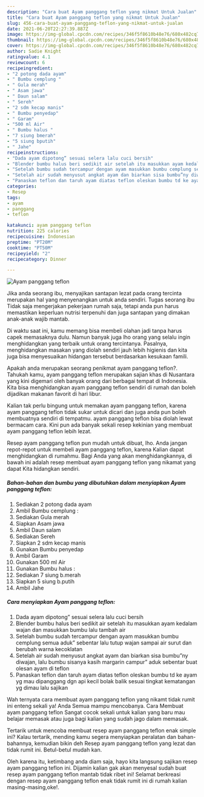 ```yaml
---
description: "Cara buat Ayam panggang teflon yang nikmat Untuk Jualan"
title: "Cara buat Ayam panggang teflon yang nikmat Untuk Jualan"
slug: 456-cara-buat-ayam-panggang-teflon-yang-nikmat-untuk-jualan
date: 2021-06-20T22:27:39.887Z
image: https://img-global.cpcdn.com/recipes/346f5f8610b48e76/680x482cq70/ayam-panggang-teflon-foto-resep-utama.jpg
thumbnail: https://img-global.cpcdn.com/recipes/346f5f8610b48e76/680x482cq70/ayam-panggang-teflon-foto-resep-utama.jpg
cover: https://img-global.cpcdn.com/recipes/346f5f8610b48e76/680x482cq70/ayam-panggang-teflon-foto-resep-utama.jpg
author: Sadie Knight
ratingvalue: 4.1
reviewcount: 6
recipeingredient:
- "2 potong dada ayam"
- " Bumbu cemplung "
- " Gula merah"
- " Asam jawa"
- " Daun salam"
- " Sereh"
- "2 sdm kecap manis"
- " Bumbu penyedap"
- " Garam"
- "500 ml Air"
- " Bumbu halus "
- "7 siung bmerah"
- "5 siung bputih"
- " Jahe"
recipeinstructions:
- "Dada ayam dipotong” sesuai selera lalu cuci bersih"
- "Blender bumbu halus beri sedikit air setelah itu masukkan ayam kedalam wajan dan masukkan bumbu lalu tambah air"
- "Setelah bumbu sudah tercampur dengan ayam masukkan bumbu cemplung semua aduk” sebentar lalu tutup wajan sampai air surut dan berubah warna kecoklatan"
- "Setelah air sudah menyusut angkat ayam dan biarkan sisa bumbu”ny diwajan, lalu bumbu sisanya kasih margarin campur” aduk sebentar buat olesan ayam di teflon"
- "Panaskan teflon dan taruh ayam diatas teflon oleskan bumbu td ke ayam yg mau dipanggang dgn api kecil bolak balik sesuai tingkat kematangan yg dimau lalu sajikan"
categories:
- Resep
tags:
- ayam
- panggang
- teflon

katakunci: ayam panggang teflon 
nutrition: 225 calories
recipecuisine: Indonesian
preptime: "PT20M"
cooktime: "PT50M"
recipeyield: "2"
recipecategory: Dinner

---
```



![Ayam panggang teflon](https://img-global.cpcdn.com/recipes/346f5f8610b48e76/680x482cq70/ayam-panggang-teflon-foto-resep-utama.jpg)

Jika anda seorang ibu, menyajikan santapan lezat pada orang tercinta merupakan hal yang menyenangkan untuk anda sendiri. Tugas seorang ibu Tidak saja mengerjakan pekerjaan rumah saja, tetapi anda pun harus memastikan keperluan nutrisi terpenuhi dan juga santapan yang dimakan anak-anak wajib mantab.

Di waktu  saat ini, kamu memang bisa membeli olahan jadi tanpa harus capek memasaknya dulu. Namun banyak juga lho orang yang selalu ingin menghidangkan yang terbaik untuk orang tercintanya. Pasalnya, menghidangkan masakan yang diolah sendiri jauh lebih higienis dan kita juga bisa menyesuaikan hidangan tersebut berdasarkan kesukaan famili. 



Apakah anda merupakan seorang penikmat ayam panggang teflon?. Tahukah kamu, ayam panggang teflon merupakan sajian khas di Nusantara yang kini digemari oleh banyak orang dari berbagai tempat di Indonesia. Kita bisa menghidangkan ayam panggang teflon sendiri di rumah dan boleh dijadikan makanan favorit di hari libur.

Kalian tak perlu bingung untuk memakan ayam panggang teflon, karena ayam panggang teflon tidak sukar untuk dicari dan juga anda pun boleh membuatnya sendiri di tempatmu. ayam panggang teflon bisa diolah lewat bermacam cara. Kini pun ada banyak sekali resep kekinian yang membuat ayam panggang teflon lebih lezat.

Resep ayam panggang teflon pun mudah untuk dibuat, lho. Anda jangan repot-repot untuk membeli ayam panggang teflon, karena Kalian dapat menghidangkan di rumahmu. Bagi Anda yang akan menghidangkannya, di bawah ini adalah resep membuat ayam panggang teflon yang nikamat yang dapat Kita hidangkan sendiri.

<!--inarticleads1-->

##### Bahan-bahan dan bumbu yang dibutuhkan dalam menyiapkan Ayam panggang teflon:

1. Sediakan 2 potong dada ayam
1. Ambil  Bumbu cemplung :
1. Sediakan  Gula merah
1. Siapkan  Asam jawa
1. Ambil  Daun salam
1. Sediakan  Sereh
1. Siapkan 2 sdm kecap manis
1. Gunakan  Bumbu penyedap
1. Ambil  Garam
1. Gunakan 500 ml Air
1. Gunakan  Bumbu halus :
1. Sediakan 7 siung b.merah
1. Siapkan 5 siung b.putih
1. Ambil  Jahe




<!--inarticleads2-->

##### Cara menyiapkan Ayam panggang teflon:

1. Dada ayam dipotong” sesuai selera lalu cuci bersih
1. Blender bumbu halus beri sedikit air setelah itu masukkan ayam kedalam wajan dan masukkan bumbu lalu tambah air
1. Setelah bumbu sudah tercampur dengan ayam masukkan bumbu cemplung semua aduk” sebentar lalu tutup wajan sampai air surut dan berubah warna kecoklatan
1. Setelah air sudah menyusut angkat ayam dan biarkan sisa bumbu”ny diwajan, lalu bumbu sisanya kasih margarin campur” aduk sebentar buat olesan ayam di teflon
1. Panaskan teflon dan taruh ayam diatas teflon oleskan bumbu td ke ayam yg mau dipanggang dgn api kecil bolak balik sesuai tingkat kematangan yg dimau lalu sajikan




Wah ternyata cara membuat ayam panggang teflon yang nikamt tidak rumit ini enteng sekali ya! Anda Semua mampu mencobanya. Cara Membuat ayam panggang teflon Sangat cocok sekali untuk kalian yang baru mau belajar memasak atau juga bagi kalian yang sudah jago dalam memasak.

Tertarik untuk mencoba membuat resep ayam panggang teflon enak simple ini? Kalau tertarik, mending kamu segera menyiapkan peralatan dan bahan-bahannya, kemudian bikin deh Resep ayam panggang teflon yang lezat dan tidak rumit ini. Betul-betul mudah kan. 

Oleh karena itu, ketimbang anda diam saja, hayo kita langsung sajikan resep ayam panggang teflon ini. Dijamin kalian gak akan menyesal sudah buat resep ayam panggang teflon mantab tidak ribet ini! Selamat berkreasi dengan resep ayam panggang teflon enak tidak rumit ini di rumah kalian masing-masing,oke!.

